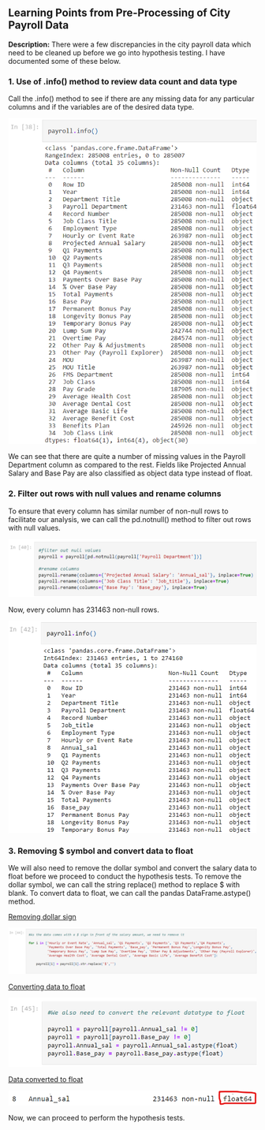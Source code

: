 ## Learning Points from Pre-Processing of City Payroll Data 

**Description:** There were a few discrepancies in the city payroll data which need to be cleaned up before we go into hypothesis testing. I have documented some of these below.

### 1. Use of .info() method to review data count and data type

Call the .info() method to see if there are any missing data for any particular columns and if the variables are of the desired data type. 

<img src="images/city payroll_city payroll info.png?raw=true"/>

We can see that there are quite a number of missing values in the Payroll Department column as compared to the rest. Fields like Projected Annual Salary and Base Pay are also classified as object data type instead of float. 

### 2. Filter out rows with null values and rename columns

To ensure that every column has similar number of non-null rows to facilitate our analysis, we can call the pd.notnull() method to filter out rows with null values.

<img src="images/city payroll_filter null.png?raw=true"/>

Now, every column has 231463 non-null rows.

<img src="images/city payroll_city payroll info (after filtering null).png?raw=true"/>

### 3. Removing $ symbol and convert data to float

We will also need to remove the dollar symbol and convert the salary data to float before we proceed to conduct the hypothesis tests.
To remove the dollar symbol, we can call the string replace() method to replace $ with blank.
To convert data to float, we can call the pandas DataFrame.astype() method.

<u>Removing dollar sign</u>

<img src="images/city payroll_remove dollar sign symbol.png?raw=true"/>

<u>Converting data to float</u>

<img src="images/city payroll_convert datatype to float.png?raw=true"/>

<u>Data converted to float</u>

<img src="images/city payroll_after converting datatype to float.png?raw=true"/>


Now, we can proceed to perform the hypothesis tests.
